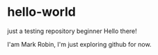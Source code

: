 # hello-world
just a testing repository beginner
Hello there!

I'am Mark Robin, I'm just exploring github for now.
